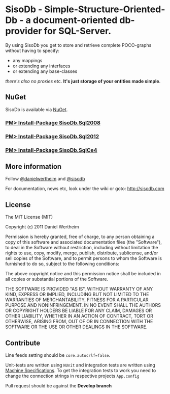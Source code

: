 # SisoDb - Simple-Structure-Oriented-Db - a document-oriented db-provider for SQL-Server.

By using SisoDb you get to store and retrieve complete POCO-graphs without having to specify:

* any mappings
* or extending any interfaces 
* or extending any base-classes

_there's also no proxies_ etc. **It's just storage of your entities made simple**.

## NuGet
SisoDb is available via [NuGet](http://nuget.org/packages?q=sisodb).

### [PM> Install-Package SisoDb.Sql2008](http://nuget.org/packages/SisoDb.Sql2008)

### [PM> Install-Package SisoDb.Sql2012](http://nuget.org/packages/SisoDb.Sql2012)

### [PM> Install-Package SisoDb.SqlCe4](http://nuget.org/packages/SisoDb.SqlCe4)

## More information
Follow [@danielwertheim](http://twitter.com/danielwertheim) and [@sisodb](http://twitter.com/sisodb)

For documentation, news etc, look under the wiki or goto: http://sisodb.com

## License
The MIT License (MIT)

Copyright (c) 2011 Daniel Wertheim

Permission is hereby granted, free of charge, to any person obtaining a copy of this software and associated documentation files (the "Software"), to deal in the Software without restriction, including without limitation the rights to use, copy, modify, merge, publish, distribute, sublicense, and/or sell copies of the Software, and to permit persons to whom the Software is furnished to do so, subject to the following conditions:

The above copyright notice and this permission notice shall be included in all copies or substantial portions of the Software.

THE SOFTWARE IS PROVIDED "AS IS", WITHOUT WARRANTY OF ANY KIND, EXPRESS OR IMPLIED, INCLUDING BUT NOT LIMITED TO THE WARRANTIES OF MERCHANTABILITY, FITNESS FOR A PARTICULAR PURPOSE AND NONINFRINGEMENT. IN NO EVENT SHALL THE AUTHORS OR COPYRIGHT HOLDERS BE LIABLE FOR ANY CLAIM, DAMAGES OR OTHER LIABILITY, WHETHER IN AN ACTION OF CONTRACT, TORT OR OTHERWISE, ARISING FROM, OUT OF OR IN CONNECTION WITH THE SOFTWARE OR THE USE OR OTHER DEALINGS IN THE SOFTWARE.

## Contribute
Line feeds setting should be `core.autocrlf=false`.

Unit-tests are written using `NUnit` and integration tests are written using [Machine Specifications](https://github.com/machine/machine.specifications). To get the integration tests to work you need to change the connection strings in respective projects `App.config`

Pull request should be against the **Develop branch**